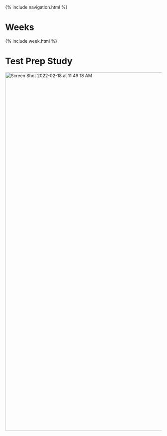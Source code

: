 {% include navigation.html %}

# Weeks

{% include week.html %}

# Test Prep Study

<img width="1152" alt="Screen Shot 2022-02-18 at 11 49 18 AM" src="https://user-images.githubusercontent.com/89277945/154751954-bb725c9d-3dd3-45fd-b396-1598c894acc5.png">

